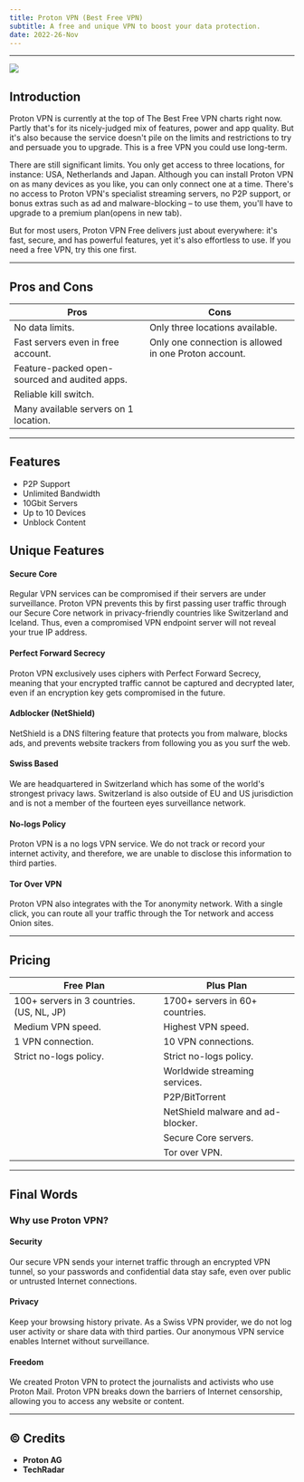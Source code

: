 ```yaml
---
title: Proton VPN (Best Free VPN)
subtitle: A free and unique VPN to boost your data protection.
date: 2022-26-Nov
---
```

---

![](https://is.gd/aOGJvh)

## Introduction
Proton VPN is currently at the top of The Best Free VPN charts right now. Partly that's for its nicely-judged mix of features, power and app quality. But it's also because the service doesn't pile on the limits and restrictions to try and persuade you to upgrade. This is a free VPN you could use long-term.

There are still significant limits. You only get access to three locations, for instance: USA, Netherlands and Japan. Although you can install Proton VPN on as many devices as you like, you can only connect one at a time. There's no access to Proton VPN's specialist streaming servers, no P2P support, or bonus extras such as ad and malware-blocking – to use them, you'll have to upgrade to a premium plan(opens in new tab).

But for most users, Proton VPN Free delivers just about everywhere: it's fast, secure, and has powerful features, yet it's also effortless to use. If you need a free VPN, try this one first.

---

## Pros and Cons

| Pros | Cons |
| --- | --- |
| No data limits. | Only three locations available. |
| Fast servers even in free account. | Only one connection is allowed in one Proton account. |
| Feature-packed open-sourced and audited apps. |   |
| Reliable kill switch. |   |
| Many available servers on 1 location. |   |

---

## Features
- P2P Support
- Unlimited Bandwidth
- 10Gbit Servers
- Up to 10 Devices
- Unblock Content

## Unique Features

#### Secure Core
Regular VPN services can be compromised if their servers are under surveillance. Proton VPN prevents this by first passing user traffic through our Secure Core network in privacy-friendly countries like Switzerland and Iceland. Thus, even a compromised VPN endpoint server will not reveal your true IP address.

#### Perfect Forward Secrecy
Proton VPN exclusively uses ciphers with Perfect Forward Secrecy, meaning that your encrypted traffic cannot be captured and decrypted later, even if an encryption key gets compromised in the future.

#### Adblocker (NetShield)
NetShield is a DNS filtering feature that protects you from malware, blocks ads, and prevents website trackers from following you as you surf the web.

#### Swiss Based
We are headquartered in Switzerland which has some of the world's strongest privacy laws. Switzerland is also outside of EU and US jurisdiction and is not a member of the fourteen eyes surveillance network.

#### No-logs Policy
Proton VPN is a no logs VPN service. We do not track or record your internet activity, and therefore, we are unable to disclose this information to third parties.

#### Tor Over VPN
Proton VPN also integrates with the Tor anonymity network. With a single click, you can route all your traffic through the Tor network and access Onion sites.

---

## Pricing

| Free Plan | Plus Plan |
| --- | --- |
| 100+ servers in 3 countries. (US, NL, JP) | 1700+ servers in 60+ countries. |
| Medium VPN speed. | Highest VPN speed. |
| 1 VPN connection. | 10 VPN connections. |
| Strict no-logs policy. | Strict no-logs policy. |
|   | Worldwide streaming services. |
|   | P2P/BitTorrent |
|   | NetShield malware and ad-blocker. |
|   | Secure Core servers. |
|   | Tor over VPN. |

---

## Final Words

### Why use Proton VPN?

#### Security
Our secure VPN sends your internet traffic through an encrypted VPN tunnel, so your passwords and confidential data stay safe, even over public or untrusted Internet connections.

#### Privacy
Keep your browsing history private. As a Swiss VPN provider, we do not log user activity or share data with third parties. Our anonymous VPN service enables Internet without surveillance.

#### Freedom
We created Proton VPN to protect the journalists and activists who use Proton Mail. Proton VPN breaks down the barriers of Internet censorship, allowing you to access any website or content.

---

## © Credits
- **Proton AG**
- **TechRadar**
